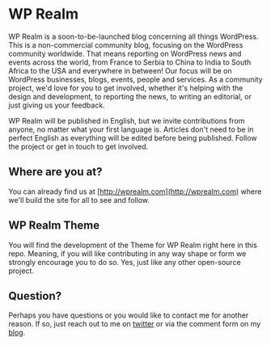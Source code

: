 WP Realm
========

WP Realm is a soon-to-be-launched blog concerning all things WordPress. This is a non-commercial community blog, focusing on the WordPress community worldwide. That means reporting on WordPress news and events across the world, from France to Serbia to China to India to South Africa to the USA and everywhere in between! Our focus will be on WordPress businesses, blogs, events, people and services. As a community project, we'd love for you to get involved, whether it's helping with the design and development, to reporting the news, to writing an editorial, or just giving us your feedback.

WP Realm will be published in English, but we invite contributions from anyone, no matter what your first language is. Articles don't need to be in perfect English as everything will be edited before being published. Follow the project or get in touch to get involved. 

Where are you at?
-----------------

You can already find us at [http://wprealm.com](http://wprealm.com) where we'll build the site for all to see and follow.

WP Realm Theme
--------------
You will find the development of the Theme for WP Realm right here in this repo. Meaning, if you will like contributing in any way shape or form we strongly encourage you to do so. Yes, just like any other open-source project.

Question?
---------

Perhaps you have questions or you would like to contact me for another reason. If so, just reach out to me on [twitter](http://twitter.com/DeFries) or via the comment form on my [blog](http://remkusdevries.com).




